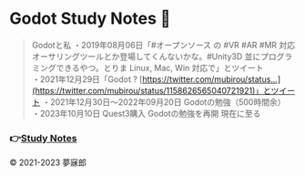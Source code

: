 # Godot Study Notes 🔰<a id="TOP"></a>

> Godotと私
・2019年08月06日「#オープンソース の #VR #AR #MR 対応オーサリングツールとか登場してくんないかな。#Unity3D 並にプログラミングできるやつ。とりま Linux, Mac, Win 対応で」とツイート  
・2021年12月29日「Godot ? [https://twitter.com/mubirou/status…](https://twitter.com/mubirou/status/1158626565040721921)」とツイート
・2021年12月30日～2022年09月20日 Godotの勉強（500時間余）  
・2023年10月10日 Quest3購入 Godotの勉強を再開 現在に至る  

### 👉[Study Notes](./study_notes.md)

© 2021-2023 夢寐郎

